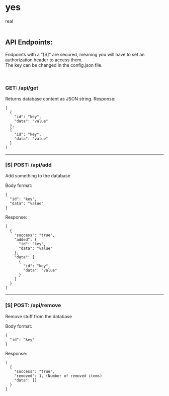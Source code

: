 # yes
real
<br><br>

## API Endpoints:
Endpoints with a "[S]" are secured, meaning you will have to set an authorization header to access them.<br>
The key can be changed in the config.json file.

<br>

### GET: /api/get
Returns database content as JSON string.
Response:
```
[
  {
    "id": "key",
    "data": "value"
  },
  {
    "id": "key",
    "data": "value"
  }
]
```
---

### [S] POST: /api/add
Add something to the database

Body format:
```
{
  "id": "key",
  "data": "value"
}
```

Response:
```
[
  {
    "success": "true",
    "added": {
      "id": "key",
      "data": "value"
    },
    "data": [
      {
        "id": "key",
        "data": "value"
      }
    ]
  }
]
```
---
### [S] POST: /api/remove
Remove stuff from the database

Body format:
```
{
  "id": "key"
}
```

Response:
```
[
  {
    "success": "true",
    "removed": 1, (Number of removed items)
    "data": []
  }
]
```
